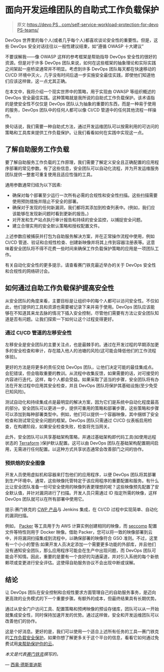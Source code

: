 # 面向开发运维团队的自助式工作负载保护

> 原文:[https://devo PS . com/self-service-workload-protection-for-devo PS-teams/](https://devops.com/self-service-workload-protection-for-devops-teams/)

DevOps 世界里的每个人(或者几乎每个人)都喜欢谈论安全性的重要性。但是，这些 DevOps 安全对话往往以一般性建议结束，如“遵循 OWASP 十大建议”

不要误解我——像 OWASP 这样的参考框架是帮助指导 DevOps 安全性的很好的资源。但是对于许多 DevOps 团队来说，如何在这些框架的抽象理论和实际实践之间架起一座桥梁通常并不明显。考虑到许多 DevOps 团队每天都在快速移动的 CI/CD 环境中灭火，几乎没有时间后退一步实施安全最佳实践，即使他们知道他们应该这样做，这一点尤其正确。

在本文中，我将介绍一个现实世界中的策略，用于实现由 OWASP 等组织概述的 DevOps 安全最佳实践。这种策略就是我所说的自助式工作负载保护。该术语指的是使安全性不仅仅是 DevOps 团队认为抽象的重要的东西，而是一种易于使用的服务，DevOps 团队中的任何人都可以像 CI/CD 管道中的任何其他流程一样操作。

换句话说，我们需要一种自助式方法，通过开发运维团队可以按需利用的可访问的策略和工具库来提供工作负载保护。让我们看看如何在实践中实现这一点。

## **了解自助服务工作负载**

要了解自助服务工作负载的工作原理，我们需要了解定义安全且正确配置的应用程序部署的常见参数。有了这些信息，安全团队可以自动化流程，并为开发运维服务团队提供一整套可重复使用且适应性强的工具。

通用参数通常归结为以下因素:

*   确保对每个部署至少运行一次所有必需的合规性和安全性扫描。这些扫描需要使用预防措施并阻止不安全的部署。
*   确保对于发现的任何新漏洞，我们都将其添加到检查列表中。(例如，我们应该能够在发现新问题时看到更新的报告。)
*   对开发和生产站点执行审计报告和持续的安全监控，以捕捉安全问题。
*   建立合理实用的安全默认策略和授权配置文件。

上述参数应被捕获并打包为自助服务解决方案，并在正常操作流程中使用，例如 CI/CD 管道、验证和合规性检查、创建新映像并将其上传到容器注册表等。这意味着安全团队将不得不花费一些时间来确保工作负载保护策略的应用是一项团队工作。

有关自动化安全性的更多提示，请查看赛门铁克最近举办的关于 DevOps 安全性和合规性的网络研讨会。

## **如何通过自助工作负载保护提高安全性**

从安全团队的角度来看，主要目标是让组织中的每个人都可以访问安全性。不仅如此，他们提供的工具和资源也需要被记录下来并易于使用。DevOps 团队应该能够在不知道其来龙去脉的情况下插入安全控制，尽管他们需要有方法让安全团队知道是否有问题。让我们探索一下如何让这个过程变得更好。

### 通过 CI/CD 管道的左移安全性

左移安全是安全团队的主要关注点，也是最棘手的。通过在开发过程的早期添加更多的安全检查和审计，存在踏入他人的池塘的风险(这可能会降低他们的工作流程体验)。

更好的方法是将更多的责任交给 DevOps 团队，让他们决定可能的最佳集成点。会犯错误，但会吸取重要的教训。从流程中收集反馈，如果需要的话，对可接受的内容进行迭代。这样，每个人都会受益。如果采取了适当的步骤，安全团队将有办法在开发过程中应用其安全检查，并且 DevOps 团队将保护其基础设施(至少免受已知风险)。

测试自动化和持续集成点是最明显的解决方案，因为它们是系统中自动化程度最高的部分。安全团队可以更进一步，提供可重用的策略和部署步骤，这些策略和步骤可以添加到每种部署类型中。例如，他们可以提供一个容器映像，其中捆绑了安全检查和测试常见安全问题的框架。DevOps 团队只需通过 CI/CD 仪表板启用检查，在构建阶段，如果安全检查失败，检查将充当网关。

此外，安全团队可以共享基础架构策略，并通过基础架构即代码工具(如使用远程状态的 [Terraform](https://www.terraform.io/) )保护默认配置。这可以由 DevOps 团队在基础架构配置期间启用，无需进行任何配置。以这种方式共享状态通常会改善部门之间的协作。

### 预烘焙的安全图像

开发人员使用虚拟机和容器来打包他们的应用程序，以便 DevOps 团队将其部署到生产环境中。通常，这些映像托管特定于该应用程序的重要配置和服务。有什么比让安全团队准备一份可安全使用的映像列表更理想的呢？这些映像预先配置了安全默认值，并针对漏洞进行了扫描。开发人员只需通过 ID 指定所需的映像，这样 DevOps 团队就可以在所有部署中使用它。

提示:赛门铁克的 [CWP 产品](https://support.symantec.com/en_US/article.HOWTO128562.html#v127490077)与 Jenkins 集成，在 CI/CD 过程中实现简单、自动化的漏洞扫描。

例如， [Packer](https://www.packer.io/) 等工具用于为 AWS 计算实例创建相同的映像，而 [seccomp](https://docs.docker.com/engine/security/seccomp/) 配置文件等特性则用于 Docker 映像。借助 Packer，您可以将一致的映像部署到云中，并将漏洞扫描集成到流程中，以确保部署的映像符合 GSO 准则。不过，这里有一个小小的警告:如果开发人员决定添加一个需要更多功能的外部库，并且他们没有通知安全团队，那么应用程序可能会在生产中出现问题，而 DevOps 团队可能会不知情。因此，重要的是要有一个良好的沟通渠道，并对引入系统的每个新依赖项或变更进行安全评估。这使得自助服务协议不会出现中断或误解。

## **结论**

让 DevOps 团队在安全控制和合规性要求方面管理自己的自助服务事务，是迈向更高效的业务模式的下一个重要步骤。有额外的成本，但最终结果具有长期优势。

通过从安全门户访问工具、配置策略和预烤映像的预设存储库，团队可以从一开始就集成安全性，同时保持加速开发的优势。通过这样做，安全和开发运维团队可以改善他们的协作。

这是个好消息。更好的是，我们可以使用一个适合上述所有任务的工具—赛门铁克的[工作负载安全保护](https://www.symantec.com/products/cloud-workload-protection)。如果你想了解更多关于这个平台的信息，看看它如何通过免费试用[来帮助保护你的云](https://securitycloud.symantec.com/cc/#/landing?inid=us_symc_cloud-workload-protection_pdp_to_leadgen_trialware_PID-101_cloud-workload-protection)。

*本文是代表[赛门铁克](https://www.symantec.com/)撰写的。*

— [西奥·德斯普迪斯](https://devops.com/author/theo-despoudis/)